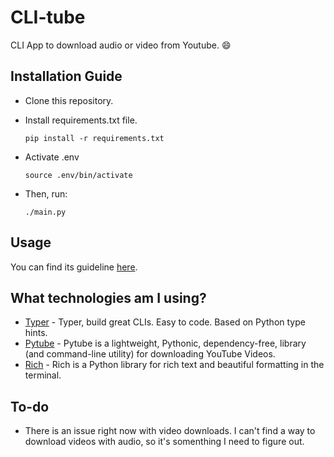 # CLI-tube

CLI App to download audio or video from Youtube. :smile:

## Installation Guide

- Clone this repository.
- Install requirements.txt file.

  ```
  pip install -r requirements.txt
  ```
- Activate .env

  ```
  source .env/bin/activate
  ```
- Then, run:

  ```
  ./main.py
  ```

## Usage

You can find its guideline [here](/docs/usage.md).

## What technologies am I using?

- [Typer](https://typer.tiangolo.com/) - Typer, build great CLIs. Easy to code. Based on Python type hints.
- [Pytube](https://pytube.io/en/latest/) - Pytube is a lightweight, Pythonic, dependency-free, library (and command-line utility) for downloading YouTube Videos.
- [Rich](https://github.com/Textualize/rich) - Rich is a Python library for rich text and beautiful formatting in the terminal.

## To-do

- There is an issue right now with video downloads. I can't find a way to download videos with audio, so it's somenthing I need to
figure out.
